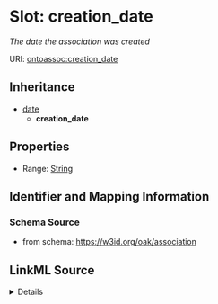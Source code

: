 

# Slot: creation_date


_The date the association was created_



URI: [ontoassoc:creation_date](https://w3id.org/oak/association/creation_date)




## Inheritance

* [date](date.md)
    * **creation_date**









## Properties

* Range: [String](String.md)





## Identifier and Mapping Information







### Schema Source


* from schema: https://w3id.org/oak/association




## LinkML Source

<details>
```yaml
name: creation_date
description: The date the association was created
from_schema: https://w3id.org/oak/association
rank: 1000
is_a: date
alias: creation_date
range: string

```
</details>